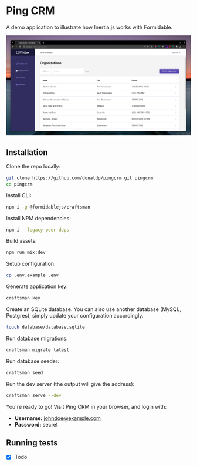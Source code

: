 # Ping CRM

A demo application to illustrate how Inertia.js works with Formidable.

![](https://raw.githubusercontent.com/donaldp/pingcrm/dev/screenshot.png)

## Installation

Clone the repo locally:

```sh
git clone https://github.com/donaldp/pingcrm.git pingcrm
cd pingcrm
```

Install CLI:

```sh
npm i -g @formidablejs/craftsman
```

Install NPM dependencies:

```sh
npm i --legacy-peer-deps
```

Build assets:

```sh
npm run mix:dev
```

Setup configuration:

```sh
cp .env.example .env
```

Generate application key:

```sh
craftsman key
```

Create an SQLite database. You can also use another database (MySQL, Postgres), simply update your configuration accordingly.

```sh
touch database/database.sqlite
```

Run database migrations:

```sh
craftsman migrate latest
```

Run database seeder:

```sh
craftsman seed
```

Run the dev server (the output will give the address):

```sh
craftsman serve --dev
```

You're ready to go! Visit Ping CRM in your browser, and login with:

- **Username:** johndoe@example.com
- **Password:** secret

## Running tests

- &#9746; Todo
